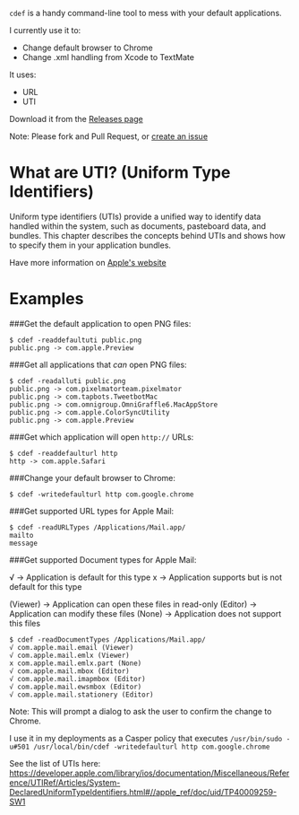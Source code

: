 
`cdef` is a handy command-line tool to mess with your default applications.

I currently use it to:
- Change default browser to Chrome
- Change .xml handling from Xcode to TextMate

It uses: 
- URL
- UTI

Download it from the [Releases page](https://github.com/ftiff/cdef/releases)

Note: Please fork and Pull Request, or [create an issue](https://github.com/ftiff/cdef/issues)

# What are UTI? (Uniform Type Identifiers)

Uniform type identifiers (UTIs) provide a unified way to identify data handled within the system, such as documents, pasteboard data, and bundles. This chapter describes the concepts behind UTIs and shows how to specify them in your application bundles.

Have more information on [Apple's website](https://developer.apple.com/library/ios/documentation/FileManagement/Conceptual/understanding_utis/understand_utis_conc/understand_utis_conc.html#//apple_ref/doc/uid/TP40001319-CH202-CHDHIJDE)



# Examples

###Get the default application to open PNG files:
```
$ cdef -readdefaultuti public.png
public.png -> com.apple.Preview
```

###Get all applications that *can* open PNG files:
```
$ cdef -readalluti public.png
public.png -> com.pixelmatorteam.pixelmator
public.png -> com.tapbots.TweetbotMac
public.png -> com.omnigroup.OmniGraffle6.MacAppStore
public.png -> com.apple.ColorSyncUtility
public.png -> com.apple.Preview
```

###Get which application will open `http://` URLs:
```
$ cdef -readdefaulturl http
http -> com.apple.Safari
```

###Change your default browser to Chrome:
```
$ cdef -writedefaulturl http com.google.chrome
```

###Get supported URL types for Apple Mail:
```
$ cdef -readURLTypes /Applications/Mail.app/
mailto
message
```

###Get supported Document types for Apple Mail:

√        -> Application is default for this type
x        -> Application supports but is not default for this type

(Viewer) -> Application can open these files in read-only
(Editor) -> Application can modify these files
(None)   -> Application does not support this files

```
$ cdef -readDocumentTypes /Applications/Mail.app/
√ com.apple.mail.email (Viewer)
√ com.apple.mail.emlx (Viewer)
x com.apple.mail.emlx.part (None)
√ com.apple.mail.mbox (Editor)
√ com.apple.mail.imapmbox (Editor)
√ com.apple.mail.ewsmbox (Editor)
√ com.apple.mail.stationery (Editor)
```

Note: This will prompt a dialog to ask the user to confirm the change to Chrome.

I use it in my deployments as a Casper policy that executes `/usr/bin/sudo -u#501 /usr/local/bin/cdef -writedefaulturl http com.google.chrome`

See the list of UTIs here: https://developer.apple.com/library/ios/documentation/Miscellaneous/Reference/UTIRef/Articles/System-DeclaredUniformTypeIdentifiers.html#//apple_ref/doc/uid/TP40009259-SW1
